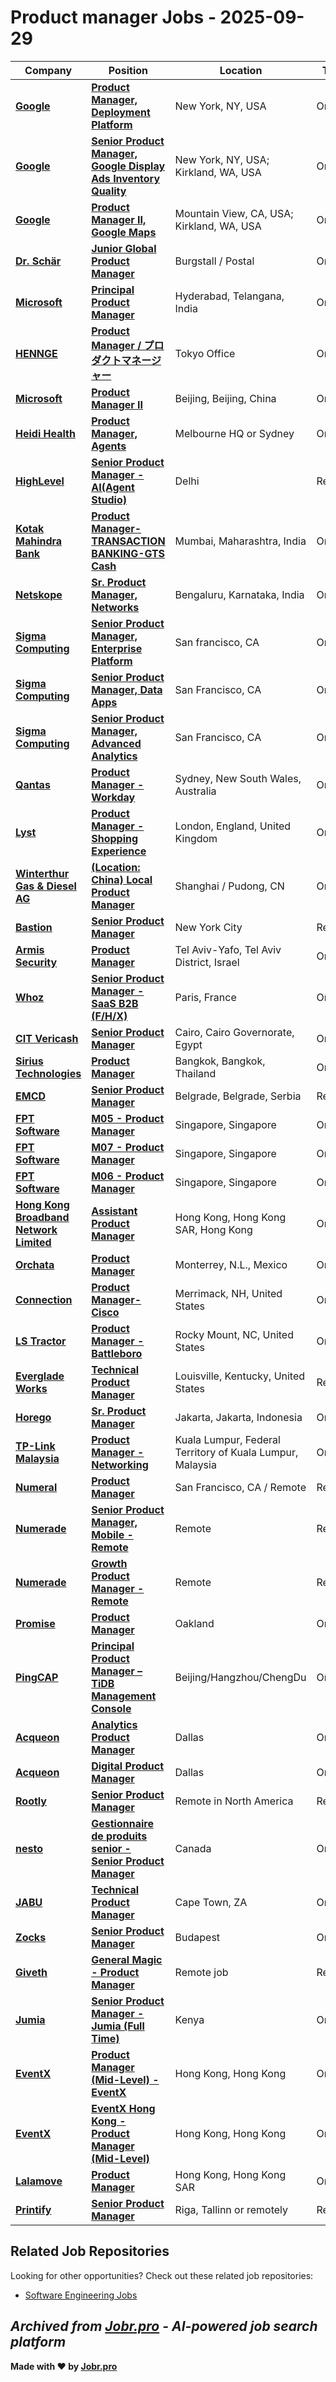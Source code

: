 # Product manager Jobs - 2025-09-29

| Company | Position | Location | Type | Date |
| ------- | -------- | -------- | ---- | ------ |
| **[Google](https://www.google.com/)** | **[Product Manager, Deployment Platform](https://jobr.pro/job/28931289/product-manager-deployment-platform?utm_source=github&utm_medium=repo&utm_campaign=github-product-management-jobs)** | New York, NY, USA | On Site | Sep 29 |
| **[Google](https://www.google.com/)** | **[Senior Product Manager, Google Display Ads Inventory Quality](https://jobr.pro/job/28931251/senior-product-manager-google-display-ads-inventory-quality?utm_source=github&utm_medium=repo&utm_campaign=github-product-management-jobs)** | New York, NY, USA; Kirkland, WA, USA | On Site | Sep 29 |
| **[Google](https://www.google.com/)** | **[Product Manager II, Google Maps](https://jobr.pro/job/28931228/product-manager-ii-google-maps?utm_source=github&utm_medium=repo&utm_campaign=github-product-management-jobs)** | Mountain View, CA, USA; Kirkland, WA, USA | On Site | Sep 29 |
| **[Dr. Schär](https://www.drschaer.com/)** | **[Junior Global Product Manager](https://jobr.pro/job/28922164/junior-global-product-manager?utm_source=github&utm_medium=repo&utm_campaign=github-product-management-jobs)** | Burgstall / Postal | On Site | Sep 29 |
| **[Microsoft](https://www.microsoft.com/)** | **[Principal Product Manager](https://jobr.pro/job/28934526/principal-product-manager?utm_source=github&utm_medium=repo&utm_campaign=github-product-management-jobs)** | Hyderabad, Telangana, India | On Site | Sep 29 |
| **[HENNGE](https://hennge.com/)** | **[Product Manager / プロダクトマネージャー](https://jobr.pro/job/28904607/product-manager-?utm_source=github&utm_medium=repo&utm_campaign=github-product-management-jobs)** | Tokyo Office | On Site | Sep 29 |
| **[Microsoft](https://www.microsoft.com/)** | **[Product Manager II](https://jobr.pro/job/28934528/product-manager-ii?utm_source=github&utm_medium=repo&utm_campaign=github-product-management-jobs)** | Beijing, Beijing, China | On Site | Sep 29 |
| **[Heidi Health](https://www.heidihealth.com/)** | **[Product Manager, Agents](https://jobr.pro/job/28902452/product-manager-agents?utm_source=github&utm_medium=repo&utm_campaign=github-product-management-jobs)** | Melbourne HQ or Sydney | On Site | Sep 29 |
| **[HighLevel](https://www.gohighlevel.com/)** | **[Senior Product Manager - AI(Agent Studio)](https://jobr.pro/job/28899705/senior-product-manager-aiagent-studio?utm_source=github&utm_medium=repo&utm_campaign=github-product-management-jobs)** | Delhi | Remote | Sep 29 |
| **[Kotak Mahindra Bank](https://www.kotak.com/)** | **[Product Manager-TRANSACTION BANKING-GTS Cash](https://jobr.pro/job/28936074/product-manager-transaction-banking-gts-cash?utm_source=github&utm_medium=repo&utm_campaign=github-product-management-jobs)** | Mumbai, Maharashtra, India | On Site | Sep 29 |
| **[Netskope](https://www.netskope.com/)** | **[Sr. Product Manager, Networks](https://jobr.pro/job/28902001/sr-product-manager-networks?utm_source=github&utm_medium=repo&utm_campaign=github-product-management-jobs)** | Bengaluru, Karnataka, India | On Site | Sep 29 |
| **[Sigma Computing](https://www.sigmacomputing.com/)** | **[Senior Product Manager, Enterprise Platform](https://jobr.pro/job/28900154/senior-product-manager-enterprise-platform?utm_source=github&utm_medium=repo&utm_campaign=github-product-management-jobs)** | San francisco, CA | On Site | Sep 29 |
| **[Sigma Computing](https://www.sigmacomputing.com/)** | **[Senior Product Manager, Data Apps](https://jobr.pro/job/28900153/senior-product-manager-data-apps?utm_source=github&utm_medium=repo&utm_campaign=github-product-management-jobs)** | San Francisco, CA | On Site | Sep 29 |
| **[Sigma Computing](https://www.sigmacomputing.com/)** | **[Senior Product Manager, Advanced Analytics](https://jobr.pro/job/28900152/senior-product-manager-advanced-analytics?utm_source=github&utm_medium=repo&utm_campaign=github-product-management-jobs)** | San Francisco, CA | On Site | Sep 29 |
| **[Qantas](https://www.qantas.com/)** | **[Product Manager - Workday](https://jobr.pro/job/28903526/product-manager-workday?utm_source=github&utm_medium=repo&utm_campaign=github-product-management-jobs)** | Sydney, New South Wales, Australia | On Site | Sep 29 |
| **[Lyst](https://www.lyst.com/)** | **[Product Manager - Shopping Experience](https://jobr.pro/job/28932656/product-manager-shopping-experience?utm_source=github&utm_medium=repo&utm_campaign=github-product-management-jobs)** | London, England, United Kingdom | On Site | Sep 29 |
| **[Winterthur Gas & Diesel AG](https://www.wingd.com)** | **[(Location: China) Local Product Manager](https://jobr.pro/job/28905656/location-china-local-product-manager?utm_source=github&utm_medium=repo&utm_campaign=github-product-management-jobs)** | Shanghai / Pudong, CN | On Site | Sep 29 |
| **[Bastion](https://www.bastion.com/)** | **[Senior Product Manager](https://jobr.pro/job/28902652/senior-product-manager?utm_source=github&utm_medium=repo&utm_campaign=github-product-management-jobs)** | New York City | Remote | Sep 28 |
| **[Armis Security](https://www.armis.com/)** | **[Product Manager](https://jobr.pro/job/28897554/product-manager?utm_source=github&utm_medium=repo&utm_campaign=github-product-management-jobs)** | Tel Aviv-Yafo, Tel Aviv District, Israel | On Site | Sep 28 |
| **[Whoz](https://whoz.com/)** | **[Senior Product Manager - SaaS B2B (F/H/X)](https://jobr.pro/job/28940832/senior-product-manager-saas-b2b-fhx?utm_source=github&utm_medium=repo&utm_campaign=github-product-management-jobs)** | Paris, France | On Site | Sep 28 |
| **[CIT Vericash](https://citvericash.com/)** | **[Senior Product Manager](https://jobr.pro/job/28937573/senior-product-manager?utm_source=github&utm_medium=repo&utm_campaign=github-product-management-jobs)** | Cairo, Cairo Governorate, Egypt | On Site | Sep 28 |
| **[Sirius Technologies](https://siriustech.io/)** | **[Product Manager](https://jobr.pro/job/28934040/product-manager?utm_source=github&utm_medium=repo&utm_campaign=github-product-management-jobs)** | Bangkok, Bangkok, Thailand | On Site | Sep 28 |
| **[EMCD](https://emcd.io/)** | **[Senior Product Manager](https://jobr.pro/job/28933522/senior-product-manager?utm_source=github&utm_medium=repo&utm_campaign=github-product-management-jobs)** | Belgrade, Belgrade, Serbia | Remote | Sep 28 |
| **[FPT Software](https://fpt-software.com/)** | **[M05 - Product Manager](https://jobr.pro/job/28932963/m05-product-manager?utm_source=github&utm_medium=repo&utm_campaign=github-product-management-jobs)** | Singapore, Singapore | On Site | Sep 28 |
| **[FPT Software](https://fpt-software.com/)** | **[M07 - Product Manager](https://jobr.pro/job/28932965/m07-product-manager?utm_source=github&utm_medium=repo&utm_campaign=github-product-management-jobs)** | Singapore, Singapore | On Site | Sep 28 |
| **[FPT Software](https://fpt-software.com/)** | **[M06 - Product Manager](https://jobr.pro/job/28932964/m06-product-manager?utm_source=github&utm_medium=repo&utm_campaign=github-product-management-jobs)** | Singapore, Singapore | On Site | Sep 28 |
| **[Hong Kong Broadband Network Limited](https://www.hkbn.net/)** | **[Assistant Product Manager](https://jobr.pro/job/28927800/assistant-product-manager?utm_source=github&utm_medium=repo&utm_campaign=github-product-management-jobs)** | Hong Kong, Hong Kong SAR, Hong Kong | On Site | Sep 28 |
| **[Orchata](https://www.orchata.com/)** | **[Product Manager](https://jobr.pro/job/28927410/product-manager?utm_source=github&utm_medium=repo&utm_campaign=github-product-management-jobs)** | Monterrey, N.L., Mexico | On Site | Sep 28 |
| **[Connection](https://www.connection.com/)** | **[Product Manager- Cisco](https://jobr.pro/job/28919472/product-manager-cisco?utm_source=github&utm_medium=repo&utm_campaign=github-product-management-jobs)** | Merrimack, NH, United States | On Site | Sep 28 |
| **[LS Tractor](https://www.lstractor.com/)** | **[Product Manager - Battleboro](https://jobr.pro/job/28918563/product-manager-battleboro?utm_source=github&utm_medium=repo&utm_campaign=github-product-management-jobs)** | Rocky Mount, NC, United States | On Site | Sep 28 |
| **[Everglade Works](https://evergladeworks.com/)** | **[Technical Product Manager](https://jobr.pro/job/28918039/technical-product-manager?utm_source=github&utm_medium=repo&utm_campaign=github-product-management-jobs)** | Louisville, Kentucky, United States | Remote | Sep 28 |
| **[Horego](https://www.horego.com/)** | **[Sr. Product Manager](https://jobr.pro/job/28915197/sr-product-manager?utm_source=github&utm_medium=repo&utm_campaign=github-product-management-jobs)** | Jakarta, Jakarta, Indonesia | On Site | Sep 28 |
| **[TP-Link Malaysia](https://www.tp-link.com/my/)** | **[Product Manager - Networking](https://jobr.pro/job/28913642/product-manager-networking?utm_source=github&utm_medium=repo&utm_campaign=github-product-management-jobs)** | Kuala Lumpur, Federal Territory of Kuala Lumpur, Malaysia | On Site | Sep 28 |
| **[Numeral](https://gonumeral.com/)** | **[Product Manager](https://jobr.pro/job/28905870/product-manager?utm_source=github&utm_medium=repo&utm_campaign=github-product-management-jobs)** | San Francisco, CA / Remote | Remote | Sep 28 |
| **[Numerade](https://www.numerade.com/)** | **[Senior Product Manager, Mobile - Remote](https://jobr.pro/job/28905507/senior-product-manager-mobile-remote?utm_source=github&utm_medium=repo&utm_campaign=github-product-management-jobs)** | Remote | Remote | Sep 28 |
| **[Numerade](https://www.numerade.com/)** | **[Growth Product Manager - Remote](https://jobr.pro/job/28905503/growth-product-manager-remote?utm_source=github&utm_medium=repo&utm_campaign=github-product-management-jobs)** | Remote | Remote | Sep 28 |
| **[Promise](https://www.promise-pay.com/)** | **[Product Manager](https://jobr.pro/job/28902971/product-manager?utm_source=github&utm_medium=repo&utm_campaign=github-product-management-jobs)** | Oakland | On Site | Sep 28 |
| **[PingCAP](https://www.pingcap.com/)** | **[Principal Product Manager –TiDB Management Console](https://jobr.pro/job/28900541/principal-product-manager-tidb-management-console?utm_source=github&utm_medium=repo&utm_campaign=github-product-management-jobs)** | Beijing/Hangzhou/ChengDu | On Site | Sep 28 |
| **[Acqueon](https://acqueon.com/)** | **[Analytics Product Manager](https://jobr.pro/job/28900422/analytics-product-manager?utm_source=github&utm_medium=repo&utm_campaign=github-product-management-jobs)** | Dallas | On Site | Sep 28 |
| **[Acqueon](https://acqueon.com/)** | **[Digital Product Manager](https://jobr.pro/job/28900424/digital-product-manager?utm_source=github&utm_medium=repo&utm_campaign=github-product-management-jobs)** | Dallas | On Site | Sep 28 |
| **[Rootly](https://rootly.com/)** | **[Senior Product Manager](https://jobr.pro/job/28899989/senior-product-manager?utm_source=github&utm_medium=repo&utm_campaign=github-product-management-jobs)** | Remote in North America | Remote | Sep 28 |
| **[nesto](https://www.nesto.ca/)** | **[Gestionnaire de produits senior - Senior Product Manager](https://jobr.pro/job/28899961/gestionnaire-de-produits-senior-senior-product-manager?utm_source=github&utm_medium=repo&utm_campaign=github-product-management-jobs)** | Canada | On Site | Sep 28 |
| **[JABU](https://www.gojabu.com)** | **[Technical Product Manager](https://jobr.pro/job/28899075/technical-product-manager?utm_source=github&utm_medium=repo&utm_campaign=github-product-management-jobs)** | Cape Town, ZA | On Site | Sep 28 |
| **[Zocks](https://zocks.com/)** | **[Senior Product Manager](https://jobr.pro/job/28898692/senior-product-manager?utm_source=github&utm_medium=repo&utm_campaign=github-product-management-jobs)** | Budapest | On Site | Sep 28 |
| **[Giveth](https://giveth.io/)** | **[General Magic - Product Manager](https://jobr.pro/job/28898381/general-magic-product-manager?utm_source=github&utm_medium=repo&utm_campaign=github-product-management-jobs)** | Remote job | Remote | Sep 28 |
| **[Jumia](https://www.jumia.com/)** | **[Senior Product Manager - Jumia (Full Time)](https://jobr.pro/job/28898184/senior-product-manager-jumia-full-time?utm_source=github&utm_medium=repo&utm_campaign=github-product-management-jobs)** | Kenya | On Site | Sep 28 |
| **[EventX](https://www.eventx.io/)** | **[Product Manager (Mid-Level) - EventX](https://jobr.pro/job/28897969/product-manager-mid-level-eventx?utm_source=github&utm_medium=repo&utm_campaign=github-product-management-jobs)** | Hong Kong, Hong Kong | On Site | Sep 28 |
| **[EventX](https://www.eventx.io/)** | **[EventX Hong Kong - Product Manager (Mid-Level)](https://jobr.pro/job/28897968/eventx-hong-kong-product-manager-mid-level?utm_source=github&utm_medium=repo&utm_campaign=github-product-management-jobs)** | Hong Kong, Hong Kong | On Site | Sep 28 |
| **[Lalamove](https://www.lalamove.com/)** | **[Product Manager](https://jobr.pro/job/28897673/product-manager?utm_source=github&utm_medium=repo&utm_campaign=github-product-management-jobs)** | Hong Kong, Hong Kong SAR | On Site | Sep 28 |
| **[Printify](https://jobs.printify.com/)** | **[Senior Product Manager](https://jobr.pro/job/28897620/senior-product-manager?utm_source=github&utm_medium=repo&utm_campaign=github-product-management-jobs)** | Riga, Tallinn or remotely | Remote | Sep 28 |

## Related Job Repositories

Looking for other opportunities? Check out these related job repositories:

- [Software Engineering Jobs](https://github.com/jobs-jobr-pro/Software-Engineering-Jobs)



*Archived from [Jobr.pro](https://jobr.pro?utm_source=github&utm_medium=repo&utm_campaign=github-product-management-jobs) - AI-powered job search platform*
---

**Made with ❤️ by [Jobr.pro](https://jobr.pro?utm_source=github&utm_medium=repo&utm_campaign=github-product-management-jobs)**